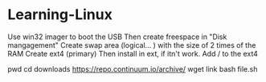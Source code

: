 # Learning-Linux

Use win32 imager to boot the USB
Then create freespace in "Disk mangagement"
Create swap area (logical... ) with the size of 2 times of the RAM
Create ext4 (primary)
Then install in ext, if itn't work. Add / to the ext4

pwd
cd downloads
https://repo.continuum.io/archive/
wget link
bash file.sh
